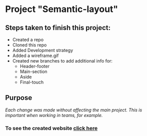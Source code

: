 # Project "Semantic-layout"

## Steps taken to finish this project:

* Created a repo
* Cloned this repo
* Added Development strategy
* Added a wireframe.gif
* Created new branches to add additional info for:
  * Header-footer
  * Main-section
  * Aside
  * Final-touch

## Purpose

_Each change was made without affecting the main project. This is important when working in teams, for example._ 

### **To see the created website** [click here](https://aleks2407.github.io/HYF-semantic-layout/)